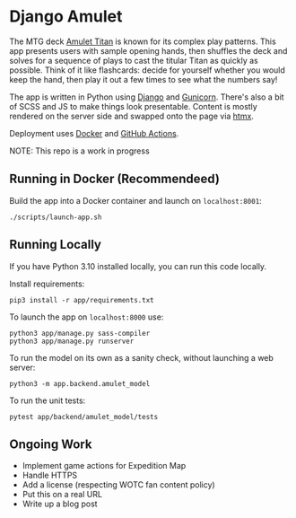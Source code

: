 # Django Amulet

The MTG deck [Amulet Titan][mtggoldfish] is known for its complex play patterns. 
This app presents users with sample opening hands, then shuffles the deck and solves for a sequence of plays to cast the titular Titan as quickly as possible. 
Think of it like flashcards: decide for yourself whether you would keep the hand, then play it out a few times to see what the numbers say!

The app is written in Python using [Django][django] and [Gunicorn][gunicorn]. 
There's also a bit of SCSS and JS to make things look presentable.
Content is mostly rendered on the server side and swapped onto the page via [htmx][htmx]. 

Deployment uses [Docker][docker] and [GitHub Actions][github_actions]. 

NOTE: This repo is a work in progress

## Running in Docker (Recommendeed)

Build the app into a Docker container and launch on `localhost:8001`:
```
./scripts/launch-app.sh
```

## Running Locally

If you have Python 3.10 installed locally, you can run this code locally.

Install requirements:
```
pip3 install -r app/requirements.txt
```

To launch the app on `localhost:8000` use:
```
python3 app/manage.py sass-compiler
python3 app/manage.py runserver
```

To run the model on its own as a sanity check, without launching a web server:
```
python3 -m app.backend.amulet_model
```

To run the unit tests:
```
pytest app/backend/amulet_model/tests
```

## Ongoing Work

- Implement game actions for Expedition Map
- Handle HTTPS
- Add a license (respecting WOTC fan content policy)
- Put this on a real URL
- Write up a blog post

[docker]: https://www.docker.com/
[gunicorn]: https://gunicorn.org/
[github_actions]: https://docs.github.com/en/actions
[mtggoldfish]: https://www.mtggoldfish.com/archetype/amulet-titan
[django]: https://www.djangoproject.com/
[github]: https://github.com/charles-uno/django-amulet
[blog]: https://charles.uno/amulet-simulation
[htmx]: https://htpx.org
